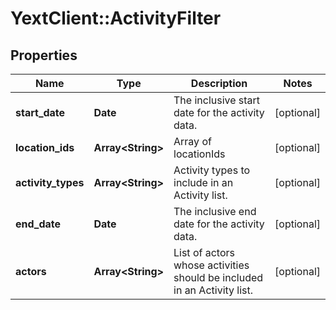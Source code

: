 # YextClient::ActivityFilter

## Properties
Name | Type | Description | Notes
------------ | ------------- | ------------- | -------------
**start_date** | **Date** | The inclusive start date for the activity data. | [optional] 
**location_ids** | **Array&lt;String&gt;** | Array of locationIds | [optional] 
**activity_types** | **Array&lt;String&gt;** | Activity types to include in an Activity list. | [optional] 
**end_date** | **Date** | The inclusive end date for the activity data. | [optional] 
**actors** | **Array&lt;String&gt;** | List of actors whose activities should be included in an Activity list. | [optional] 



